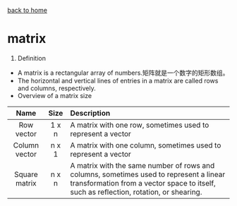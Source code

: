 ﻿
[back to home](https://gaojiabit.github.io/)
# matrix
1. Definition
  - A matrix is a rectangular array of numbers.矩阵就是一个数字的矩形数组。
  - The horizontal and vertical lines of entries in a matrix are called rows and columns, respectively.
  - Overview of a matrix size

| Name	| Size	| Description	|
| :---: | :---:  | :---	|
| Row vector    | 1 x n | A matrix with one row, sometimes used to represent a vector	    |
| Column vector | n x 1 | A matrix with one column, sometimes used to represent a vector	|
| Square matrix | n x n | A matrix with the same number of rows and columns, sometimes used to represent a linear transformation from a vector space to itself, such as reflection, rotation, or shearing.|